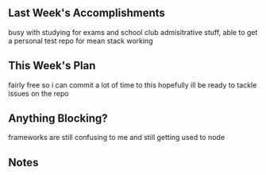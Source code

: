 ## Last Week's Accomplishments

busy with studying for exams and school club admisitrative stuff, able to get a personal test
repo for mean stack working

## This Week's Plan

fairly free so i can commit a lot of time to this hopefully ill be ready to tackle issues on
the repo

## Anything Blocking?

frameworks are still confusing to me and still getting used to node

## Notes
